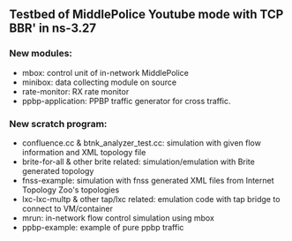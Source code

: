 ## Testbed of MiddlePolice Youtube mode with TCP BBR' in ns-3.27
### New modules:
- mbox: control unit of in-network MiddlePolice
- minibox: data collecting module on source
- rate-monitor: RX rate monitor 
- ppbp-application: PPBP traffic generator for cross traffic.

### New scratch program:
- confluence.cc & btnk_analyzer_test.cc: simulation with given flow information and XML topology file
- brite-for-all & other brite related: simulation/emulation with Brite generated topology
- fnss-example: simulation with fnss generated XML files from Internet Topology Zoo's topologies
- lxc-lxc-multp & other tap/lxc related: emulation code with tap bridge to connect to VM/container
- mrun: in-network flow control simulation using mbox
- ppbp-example: example of pure ppbp traffic
